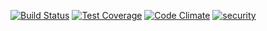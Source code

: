 [![Build Status](https://travis-ci.org/lucasJoseMachado/projeto_teste.svg?branch=master)](https://travis-ci.org/lucasJoseMachado/projeto_teste)
[![Test Coverage](https://codeclimate.com/github/lucasJoseMachado/projeto_teste/badges/coverage.svg)](https://codeclimate.com/github/lucasJoseMachado/projeto_teste/coverage)
[![Code Climate](https://codeclimate.com/github/lucasJoseMachado/projeto_teste/badges/gpa.svg)](https://codeclimate.com/github/lucasJoseMachado/projeto_teste)
[![security](https://hakiri.io/github/lucasJoseMachado/projeto_teste/master.svg)](https://hakiri.io/github/lucasJoseMachado/projeto_teste/master)
